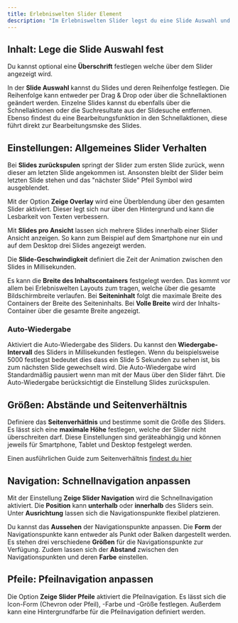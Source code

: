 ```yaml
---
title: Erlebniswelten Slider Element
description: "Im Erlebniswelten Slider legst du eine Slide Auswahl und das Verhalten sowie Aussehen des Sliders fest. Das Slider Element findest du in der Block-Auswahl Gruppe Elysium Blöcke in den Erlebniswelten."
---
```


## Inhalt: Lege die Slide Auswahl fest

Du kannst optional eine **Überschrift** festlegen welche über dem Slider angezeigt wird.

In der **Slide Auswahl** kannst du Slides und deren Reihenfolge festlegen. Die Reihenfolge kann entweder per Drag & Drop oder über die Schnellaktionen geändert werden. Einzelne Slides kannst du ebenfalls über die Schnellaktionen oder die Suchresultate aus der Slidesuche entfernen. Ebenso findest du eine Bearbeitungsfunktion in den Schnellaktionen, diese führt direkt zur Bearbeitungsmske des Slides.

## Einstellungen: Allgemeines Slider Verhalten

Bei **Slides zurückspulen** springt der Slider zum ersten Slide zurück, wenn dieser am letzten Slide angekommen ist. Ansonsten bleibt der Slider beim letzten Slide stehen und das "nächster Slide" Pfeil Symbol wird ausgeblendet.

Mit der Option **Zeige Overlay** wird eine Überblendung über den gesamten Slider aktiviert. Dieser legt sich nur über den Hintergrund und kann die Lesbarkeit von Texten verbessern.

Mit **Slides pro Ansicht** lassen sich mehrere Slides innerhalb einer Slider Ansicht anzeigen. So kann zum Beispiel auf dem Smartphone nur ein und auf dem Desktop drei Slides angezeigt werden.

Die **Slide-Geschwindigkeit** definiert die Zeit der Animation zwischen den Slides in Millisekunden.

Es kann die **Breite des Inhaltscontainers** festgelegt werden. Das kommt vor allem bei Erlebniswelten Layouts zum tragen, welche über die gesamte Bildschirmbreite verlaufen.
Bei **Seiteninhalt** folgt die maximale Breite des Containers der Breite des Seiteninhalts. Bei **Volle Breite** wird der Inhalts-Container über die gesamte Breite angezeigt.

### Auto-Wiedergabe

Aktiviert die Auto-Wiedergabe des Sliders. Du kannst den **Wiedergabe-Intervall** des Sliders in Millisekunden festlegen. Wenn du beispielsweise 5000 festlegst bedeutet dies dass ein Slide 5 Sekunden zu sehen ist, bis zum nächsten Slide gewechselt wird. Die Auto-Wiedergabe wird Standardmäßig pausiert wenn man mit der Maus über den Slider fährt. Die Auto-Wiedergabe berücksichtigt die Einstellung Slides zurückspulen.

## Größen: Abstände und Seitenverhältnis

Definiere das **Seitenverhätlnis** und bestimme somit die Größe des Sliders. Es lässt sich eine **maximale Höhe** festlegen, welche der Slider nicht überschreiten darf. Diese Einstellungen sind geräteabhängig und können jeweils für Smartphone, Tablet und Desktop festgelegt werden.

Einen ausführlichen Guide zum Seitenverhältnis [findest du hier](#todo-url)

## Navigation: Schnellnavigation anpassen
Mit der Einstellung **Zeige Slider Navigation** wird die Schnellnavigation aktiviert. Die **Position** kann **unterhalb** oder **innerhalb** des Sliders sein. Unter **Ausrichtung** lassen sich die Navigationspunkte flexibel platzieren.  

Du kannst das **Aussehen** der Navigationspunkte anpassen. Die **Form** der Navigationspunkte kann entweder als Punkt oder Balken dargestellt werden. Es stehen drei verschiedene **Größen** für die Navigationspunkte zur Verfügung. Zudem lassen sich der **Abstand** zwischen den Navigationspunkten und deren **Farbe** einstellen.

## Pfeile: Pfeilnavigation anpassen
Die Option **Zeige Slider Pfeile** aktiviert die Pfeilnavigation. Es lässt sich die Icon-Form (Chevron oder Pfeil), -Farbe und -Größe festlegen. Außerdem kann eine Hintergrundfarbe für die Pfeilnavigation definiert werden.